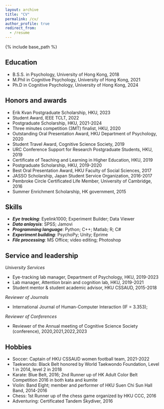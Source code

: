 ```yaml
---
layout: archive
title: "CV"
permalink: /cv/
author_profile: true
redirect_from:
  - /resume
---
```


{% include base_path %}

## Education

* B.S.S. in Psychology, University of Hong Kong, 2018
* M.Phil in Cognitive Psychology, University of Hong Kong, 2021
* Ph.D in Cognitive Psychology, University of Hong Kong, 2024

## Honors and awards

* Erik Kvan Postgraduate Scholarship, HKU, 2023
* Student Award, IEEE TCLT, 2022
* Postgraduate Scholarship, HKU, 2021-2024
* Three minutes competition (3MT) finalist, HKU, 2020
* Outstanding Oral Presentation Award, HKU Department of Psychology, 2020
* Student Travel Award, Cognitive Science Society, 2019
* URC Conference Support for Research Postgraduate Students, HKU, 2019
* Certificate of Teaching and Learning in Higher Education, HKU, 2019
* Postgraduate Scholarship, HKU, 2019-2020
* Best Oral Presentation Award, HKU Faculty of Social Sciences, 2017
* JASSO Scholarship, Japan Student Service Organization, 2016-2017
* Pembroke Circle Certificated Life Member, University of Cambridge, 2016
* Summer Enrichment Scholarship, HK government, 2015

  
## Skills

* ***Eye tracking***: Eyelink1000; Experiment Builder; Data Viewer
* ***Data anlaysis***: SPSS; Jamovi
* ***Programming language***: Python; C++; Matlab; R; C#
* ***Experiment building***: PsychoPy; Unity; Eprime
* ***File processing***: MS Office; video editing; Photoshop

  
## Service and leadership

_University Services_
- Eye-tracking lab manager, Department of Psychology, HKU, 2019-2023
- Lab manager, Attention brain and cognition lab, HKU, 2019-2021
- Student mentor & student academic advisor, HKU CSSAUD, 2015-2018

_Reviewer of Journals_
- International Journal of Human-Computer Interaction (IF = 3.353); 

_Reviewer of Conferences_
- Reviewer of the Annual meeting of Cognitive Science Society (conference), 2020,2021,2022,2023

## Hobbies
* Soccer: Captain of HKU CSSAUD women football team, 2021-2022
* Taekwondo: Black Belt honored by World Taekwondo Foundation, Level 1 in 2014, level 2 in 2018
* Karate: Blue Belt, 2016; 2nd Runner up of HK Adult Color Belt Competition 2016 in both kata and kumite
* Violin: Band Eight; member and performer of HKU Suen Chi Sun Hall Band, 2014-2016 
* Chess: 1st Runner up of the chess game organized by HKU CCC, 2016
* Adventuring: Certificated Tandem Skydiver, 2016


